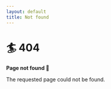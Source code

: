 ```yaml
---
layout: default
title: Not found
---
```


# 🏄 404
**Page not found 🌋**

The requested page could not be found.
